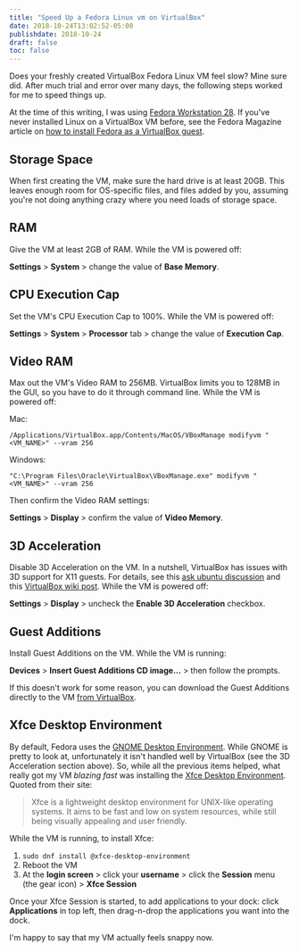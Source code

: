```yaml
---
title: "Speed Up a Fedora Linux vm on VirtualBox"
date: 2018-10-24T13:02:52-05:00
publishdate: 2018-10-24
draft: false
toc: false
---
```


Does your freshly created VirtualBox Fedora Linux VM feel slow? Mine sure did. After much trial and error over many days, the following steps worked for me to speed things up. 

At the time of this writing, I was using [Fedora Workstation 28](https://getfedora.org/en/workstation/download/). If you've never installed Linux on a VirtualBox VM before, see the Fedora Magazine article on [how to install Fedora as a VirtualBox guest](https://fedoramagazine.org/install-fedora-virtualbox-guest/). 

## Storage Space

When first creating the VM, make sure the hard drive is at least 20GB. This leaves enough room for OS-specific files, and files added by you, assuming you're not doing anything crazy where you need loads of storage space.  

## RAM

Give the VM at least 2GB of RAM. While the VM is powered off:

**Settings** > **System** > change the value of **Base Memory**. 

## CPU Execution Cap

Set the VM's CPU Execution Cap to 100%. While the VM is powered off:

**Settings** > **System** > **Processor** tab > change the value of **Execution Cap**. 

## Video RAM

Max out the VM's Video RAM to 256MB. VirtualBox limits you to 128MB in the GUI, so you have to do it through command line. While the VM is powered off:

Mac:
```
/Applications/VirtualBox.app/Contents/MacOS/VBoxManage modifyvm "<VM_NAME>" --vram 256
```

Windows:
```
"C:\Program Files\Oracle\VirtualBox\VBoxManage.exe" modifyvm "<VM_NAME>" --vram 256
```

Then confirm the Video RAM settings:

**Settings** > **Display** > confirm the value of **Video Memory**.

## 3D Acceleration

Disable 3D Acceleration on the VM. In a nutshell, VirtualBox has issues with 3D support for X11 guests. For details, see this [ask ubuntu discussion](https://askubuntu.com/questions/1035410/ubuntu-18-04-gnome-hangs-on-virtualbox-with-3d-acceleration-enabled) and this [VirtualBox wiki post](https://www.virtualbox.org/wiki/X11Guest3D). While the VM is powered off:

**Settings** > **Display** > uncheck the **Enable 3D Acceleration** checkbox.

## Guest Additions

Install Guest Additions on the VM. While the VM is running:

**Devices** > **Insert Guest Additions CD image...** > then follow the prompts. 

If this doesn't work for some reason, you can download the Guest Additions directly to the VM [from VirtualBox](https://www.virtualbox.org/wiki/Downloads). 

## Xfce Desktop Environment

By default, Fedora uses the [GNOME Desktop Environment](https://www.gnome.org/). While GNOME is pretty to look at, unfortunately it isn't handled well by VirtualBox (see the 3D Acceleration section above). So, while all the previous items helped, what really got my VM _blazing fast_ was installing the [Xfce Desktop Environment](https://www.xfce.org/). Quoted from their site: 

> Xfce is a lightweight desktop environment for UNIX-like operating systems. It aims to be fast and low on system resources, while still being visually appealing and user friendly.

While the VM is running, to install Xfce: 

1. `sudo dnf install @xfce-desktop-environment`
1. Reboot the VM
1. At the **login screen** > click your **username** > click the **Session** menu (the gear icon) > **Xfce Session**

Once your Xfce Session is started, to add applications to your dock: click **Applications** in top left, then drag-n-drop the applications you want into the dock. 

I'm happy to say that my VM actually feels snappy now. 
